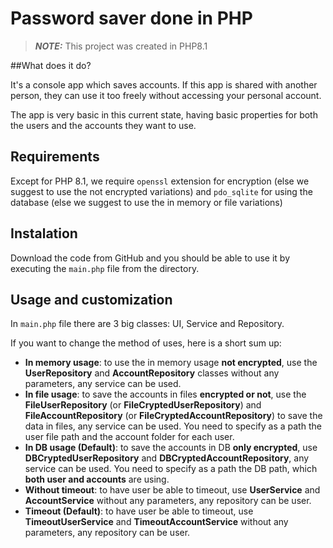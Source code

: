 # Password saver done in PHP

> **_NOTE:_** This project was created in PHP8.1

##What does it do?

It's a console app which saves accounts. If this app is shared with another person, they can use it too freely without accessing your personal account.

The app is very basic in this current state, having basic properties for both the users and the accounts they want to use.

## Requirements

Except for PHP 8.1, we require `openssl` extension for encryption (else we suggest to use the not encrypted variations) and `pdo_sqlite` for using the database (else we suggest to use the in memory or file variations)

## Instalation

Download the code from GitHub and you should be able to use it by executing the `main.php` file from the directory.

## Usage and customization

In `main.php` file there are 3 big classes: UI, Service and Repository.

If you want to change the method of uses, here is a short sum up:
- **In memory usage**: to use the in memory usage **not encrypted**, use the **UserRepository** and **AccountRepository** classes without any parameters, any service can be used.
- **In file usage**: to save the accounts in files **encrypted or not**, use the **FileUserRepository** (or **FileCryptedUserRepository**) and **FileAccountRepository** (or **FileCryptedAccountRepository**) to save the data in files, any service can be used. You need to specify as a path the user file path and the account folder for each user.
- **In DB usage (Default)**: to save the accounts in DB **only encrypted**, use **DBCryptedUserRepository** and **DBCryptedAccountRepository**, any service can be used. You need to specify as a path the DB path, which **both user and accounts** are using.
- **Without timeout**: to have user be able to timeout, use **UserService** and **AccountService** without any parameters, any repository can be user.
- **Timeout (Default)**: to have user be able to timeout, use **TimeoutUserService** and **TimeoutAccountService** without any parameters, any repository can be user.
